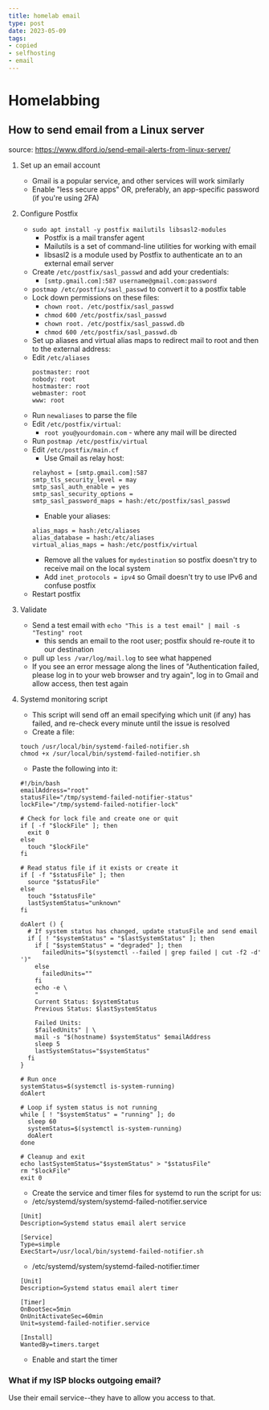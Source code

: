 ```yaml
---
title: homelab email
type: post
date: 2023-05-09
tags: 
- copied
- selfhosting
- email
---
```


# Homelabbing
## How to send email from a Linux server

source: https://www.dlford.io/send-email-alerts-from-linux-server/

1. Set up an email account 
    * Gmail is a popular service, and other services will work similarly
    * Enable "less secure apps" OR, preferably, an app-specific password (if you're using 2FA)
    
2. Configure Postfix
    * `sudo apt install -y postfix mailutils libsasl2-modules`
        * Postfix is a mail transfer agent
        * Mailutils is a set of command-line utilities for working with email
        * libsasl2 is a module used by Postfix to authenticate an to an external email server
    * Create `/etc/postfix/sasl_passwd` and add your credentials:
        * `[smtp.gmail.com]:587 username@gmail.com:password`
    * `postmap /etc/postfix/sasl_passwd` to convert it to a postfix table
    * Lock down permissions on these files:
        * `chown root. /etc/postfix/sasl_passwd`
        * `chmod 600 /etc/postfix/sasl_passwd`
        * `chown root. /etc/postfix/sasl_passwd.db`
        * `chmod 600 /etc/postfix/sasl_passwd.db`
    * Set up aliases and virtual alias maps to redirect mail to root and then to the external address:
    * Edit `/etc/aliases`
        ```
        postmaster: root
        nobody: root
        hostmaster: root
        webmaster: root
        www: root
        ```
    * Run `newaliases` to parse the file
    * Edit `/etc/postfix/virtual`:
        * `root you@yourdomain.com` - where any mail will be directed
    * Run `postmap /etc/postfix/virtual`
    * Edit `/etc/postfix/main.cf`
        * Use Gmail as relay host:
        ```
        relayhost = [smtp.gmail.com]:587
        smtp_tls_security_level = may
        smtp_sasl_auth_enable = yes
        smtp_sasl_security_options =
        smtp_sasl_password_maps = hash:/etc/postfix/sasl_passwd
        ```
        * Enable your aliases:
        ```
        alias_maps = hash:/etc/aliases
        alias_database = hash:/etc/aliases
        virtual_alias_maps = hash:/etc/postfix/virtual
        ```
        * Remove all the values for `mydestination` so postfix doesn't try to receive mail on the local system
        * Add `inet_protocols = ipv4` so Gmail doesn't try to use IPv6 and confuse postfix
    * Restart postfix

3. Validate
    * Send a test email with `echo "This is a test email" | mail -s "Testing" root`
        * this sends an email to the root user; postfix should re-route it to our destination
   * pull up `less /var/log/mail.log` to see what happened
   * If you see an error message along the lines of "Authentication failed, please log in to your web browser and try again", log in to Gmail and allow access, then test again

4. Systemd monitoring script
    * This script will send off an email specifying which unit (if any) has failed, and re-check every minute until the issue is resolved
    * Create a file:
    ```
    touch /usr/local/bin/systemd-failed-notifier.sh
    chmod +x /sur/local/bin/systemd-failed-notifier.sh
    ```
    * Paste the following into it:
    ```
    #!/bin/bash
    emailAddress="root"
    statusFile="/tmp/systemd-failed-notifier-status"
    lockFile="/tmp/systemd-failed-notifier-lock"
    
    # Check for lock file and create one or quit
    if [ -f "$lockFile" ]; then
      exit 0
    else
      touch "$lockFile"
    fi
    
    # Read status file if it exists or create it
    if [ -f "$statusFile" ]; then
      source "$statusFile"
    else
      touch "$statusFile"
      lastSystemStatus="unknown"
    fi
    
    doAlert () {
      # If system status has changed, update statusFile and send email
      if [ ! "$systemStatus" = "$lastSystemStatus" ]; then
        if [ "$systemStatus" = "degraded" ]; then
          failedUnits="$(systemctl --failed | grep failed | cut -f2 -d' ')"
        else
          failedUnits=""
        fi
        echo -e \
        "
        Current Status: $systemStatus
        Previous Status: $lastSystemStatus
    
        Failed Units:
        $failedUnits" | \
        mail -s "$(hostname) $systemStatus" $emailAddress
        sleep 5
        lastSystemStatus="$systemStatus"
      fi
    }
    
    # Run once
    systemStatus=$(systemctl is-system-running)
    doAlert
    
    # Loop if system status is not running
    while [ ! "$systemStatus" = "running" ]; do
      sleep 60
      systemStatus=$(systemctl is-system-running)
      doAlert
    done
    
    # Cleanup and exit
    echo lastSystemStatus="$systemStatus" > "$statusFile"
    rm "$lockFile"
    exit 0
    ```
    * Create the service and timer files for systemd to run the script for us:
    * /etc/systemd/system/systemd-failed-notifier.service
    ```
    [Unit]
    Description=Systemd status email alert service

    [Service]
    Type=simple
    ExecStart=/usr/local/bin/systemd-failed-notifier.sh
    ```
    * /etc/systemd/system/systemd-failed-notifier.timer
    ```
    [Unit]
    Description=Systemd status email alert timer

    [Timer]
    OnBootSec=5min
    OnUnitActivateSec=60min
    Unit=systemd-failed-notifier.service

    [Install]
    WantedBy=timers.target
    ```
    * Enable and start the timer

### What if my ISP blocks outgoing email?
Use their email service--they have to allow you access to that. 
